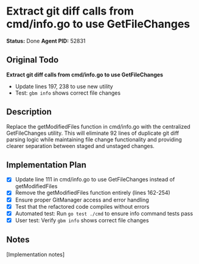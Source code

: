 # Extract git diff calls from cmd/info.go to use GetFileChanges
**Status:** Done
**Agent PID:** 52831

## Original Todo
**Extract git diff calls from cmd/info.go to use GetFileChanges**
- Update lines 197, 238 to use new utility
- Test: `gbm info` shows correct file changes

## Description
Replace the getModifiedFiles function in cmd/info.go with the centralized GetFileChanges utility. This will eliminate 92 lines of duplicate git diff parsing logic while maintaining file change functionality and providing clearer separation between staged and unstaged changes.

## Implementation Plan
- [x] Update line 111 in cmd/info.go to use GetFileChanges instead of getModifiedFiles
- [x] Remove the getModifiedFiles function entirely (lines 162-254)
- [x] Ensure proper GitManager access and error handling
- [x] Test that the refactored code compiles without errors
- [x] Automated test: Run `go test ./cmd` to ensure info command tests pass
- [x] User test: Verify `gbm info` shows correct file changes

## Notes
[Implementation notes]